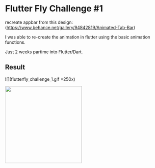 # Flutter Fly Challenge #1

recreate appbar from this design: 
(https://www.behance.net/gallery/94842819/Animated-Tab-Bar)


I was able to re-create the animation in flutter using the basic animation functions. 

Just 2 weeks partime into Flutter/Dart. 

## Result
![](flutterfly_challenge_1.gif =250x) 

<img src="https://github.com/krimpenrik/flutterfly_challenge1/flutterfly_challenge_1.gif" width="250">